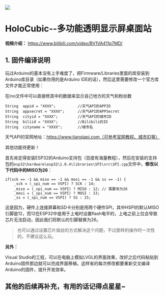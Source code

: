 ![](/5.Docs/Images/Holo.jpg)

# HoloCubic--多功能透明显示屏桌面站

**视频介绍：** https://www.bilibili.com/video/BV1VA411p7MD/

## 1. 固件编译说明

玩过Arduino的基本没有上手难度了，把Firmware/Libraries里面的库安装到Arduino库目录（如果你用的是Arduino IDE的话），然后这里需要修改一个官方库文件才能正常使用：

在ino文件中可以直接修其中的数据来显示自己地方的天气和粉丝数 

    String  appid = "XXXX";		     //天气API的APPID	 
    String  appsecret = "XXXX";		 //天气API的APPSecret
    String  cityid = "XXXX";		 //天气API的城市ID  
    String  biliid = "XXXX";		 //Bilibili的ID
    String  cityname = "XXXX";		 //城市名

 天气API的官网地址：https://www.tianqiapi.com（可参考官网教程、城市ID等）

其他功能待更新！

首先肯定得安装ESP32的Arduino支持包（百度有海量教程），然后在安装的支持包的`esp32\hardware\esp32\1.0.4\libraries\SPI\src\SPI.cpp`文件中，**修改以下代码中的MISO为26**：

    if(sck == -1 && miso == -1 && mosi == -1 && ss == -1) {
        _sck = (_spi_num == VSPI) ? SCK : 14;
        _miso = (_spi_num == VSPI) ? MISO : 12; // 需要改为26
        _mosi = (_spi_num == VSPI) ? MOSI : 13;
        _ss = (_spi_num == VSPI) ? SS : 15;
这是因为，硬件上连接屏幕和SD卡分别是用两个硬件SPI，其中HSPI的默认MISO引脚是12，而12在ESP32中是用于上电时设置flash电平的，上电之前上拉会导致芯片无法启动，因此我们将默认的引脚替换为26。

> 也可以通过设置芯片熔丝的方式解决这个问题，不过那样的操作时一次性的，不建议这么玩。

**另外：**

Visual Studio的工程，可以在电脑上模拟LVGL的界面效果，改好之后代码粘贴到Arduino固件那边就可以完成界面移植。这样省的每次修改都要重新交叉编译Arduino的固件，提升开发效率。

## 其他的后续再补充，有用的话记得点星星~

